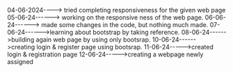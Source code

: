04-06-2024----> tried completing responsiveness for the given web page  
05-06-24------> working on the responsive ness of the web page.
06-06-24------> made some changes in the code, but nothing much made.
07-06-24------>learning about bootstrap by taking reference.
08-06-24------>building again web page by using only bootsrap.
10-06-24------>creating login & register page using bootsrap.
11-06-24----->created login & registration page
12-06-24----->creating a webpage newly assigned
